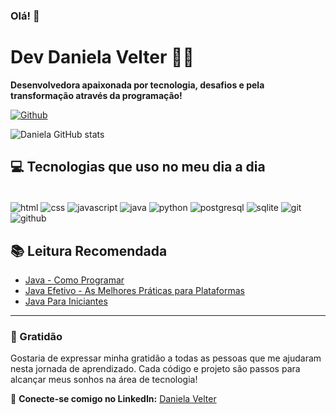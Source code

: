 ### Olá! 👋

# Dev Daniela Velter 👩‍💻

**Desenvolvedora apaixonada por tecnologia, desafios e pela transformação através da programação!**


[![Github](https://img.shields.io/badge/DANIELA2319-100000?style=for-the-badge&logo=github&logoColor=white)](https://github.com/Daniela2319)

![Daniela GitHub stats](https://github-readme-stats.vercel.app/api?username=Daniela2319&show_icons=true&theme=radical)

## 💻 Tecnologias que uso no meu dia a dia

<div style="display: inline_block"><br/>
  <img align="center" alt="html" src="https://img.shields.io/badge/HTML5-ED8B00?style=for-the-badge&logo=html5&logoColor=white"/>
  <img align="center" alt="css" src="https://img.shields.io/badge/CSS3-1572B6?style=for-the-badge&logo=css3&logoColor=white"/>
  <img align="center" alt="javascript" src="https://img.shields.io/badge/JavaScript-F7DF1E?style=for-the-badge&logo=javascript&logoColor=black"/>
  <img align="center" alt="java" src="https://img.shields.io/badge/Java-007396?style=for-the-badge&logo=java&logoColor=white"/>
  <img align="center" alt="python" src="https://img.shields.io/badge/Python-3776AB?style=for-the-badge&logo=python&logoColor=white"/>
  <img align="center" alt="postgresql" src="https://img.shields.io/badge/PostgreSQL-316192?style=for-the-badge&logo=postgresql&logoColor=white"/>
  <img align="center" alt="sqlite" src="https://img.shields.io/badge/SQLite-003B57?style=for-the-badge&logo=sqlite&logoColor=white"/>
  <img align="center" alt="git" src="https://img.shields.io/badge/Git-F05032?style=for-the-badge&logo=git&logoColor=white"/>
  <img align="center" alt="github" src="https://img.shields.io/badge/GitHub-181717?style=for-the-badge&logo=github&logoColor=white"/>
</div>

## 📚 Leitura Recomendada

- [Java - Como Programar](https://ilustradev.com.br/melhores-livros-de-java/)
- [Java Efetivo - As Melhores Práticas para Plataformas](https://ilustradev.com.br/melhores-livros-de-java/)
- [Java Para Iniciantes](https://ilustradev.com.br/melhores-livros-de-java/)

---

### 🌟 Gratidão
Gostaria de expressar minha gratidão a todas as pessoas que me ajudaram nesta jornada de aprendizado. Cada código e projeto são passos para alcançar meus sonhos na área de tecnologia!

👥 **Conecte-se comigo no LinkedIn:** [Daniela Velter](https://www.linkedin.com/in/danielavelteredu/)

